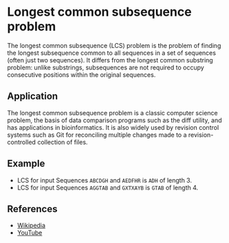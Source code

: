 # Longest common subsequence problem

The longest common subsequence (LCS) problem is the problem of finding
the longest subsequence common to all sequences in a set of sequences
(often just two sequences). It differs from the longest common substring
problem: unlike substrings, subsequences are not required to occupy
consecutive positions within the original sequences.

## Application

The longest common subsequence problem is a classic computer science
problem, the basis of data comparison programs such as the diff utility,
and has applications in bioinformatics. It is also widely used by
revision control systems such as Git for reconciling multiple changes
made to a revision-controlled collection of files.

## Example

-   LCS for input Sequences `ABCDGH` and `AEDFHR` is `ADH` of length 3.
-   LCS for input Sequences `AGGTAB` and `GXTXAYB` is `GTAB` of length 4.

## References

-   [Wikipedia](https://en.wikipedia.org/wiki/Longest_common_subsequence_problem)
-   [YouTube](https://www.youtube.com/watch?v=NnD96abizww&list=PLLXdhg_r2hKA7DPDsunoDZ-Z769jWn4R8)
